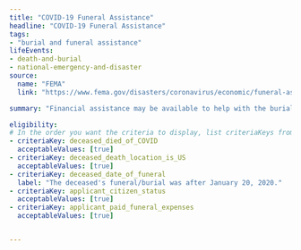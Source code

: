 ```yaml
---
title: "COVID-19 Funeral Assistance"
headline: "COVID-19 Funeral Assistance"
tags: 
- "burial and funeral assistance"
lifeEvents: 
- death-and-burial
- national-emergency-and-disaster
source:
  name: "FEMA"
  link: "https://www.fema.gov/disasters/coronavirus/economic/funeral-assistance"

summary: "Financial assistance may be available to help with the burial and funeral costs for people who died of COVID-19."

eligibility:
# In the order you want the criteria to display, list criteriaKeys from the csv here, each followed by a comma-separated list of which values indicate eligibility for that criteria. Wrap individual values in quotes if they have inner commas.
- criteriaKey: deceased_died_of_COVID
  acceptableValues: [true]
- criteriaKey: deceased_death_location_is_US
  acceptableValues: [true]
- criteriaKey: deceased_date_of_funeral
  label: "The deceased's funeral/burial was after January 20, 2020."
- criteriaKey: applicant_citizen_status
  acceptableValues: [true]
- criteriaKey: applicant_paid_funeral_expenses
  acceptableValues: [true]


---
```


